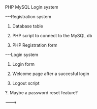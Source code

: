 PHP MySQL Login system

---Registration system

1. Database table

2. PHP script to connect to the MySQL db

3. PHP Registration form


---Login system

1. Login form

2. Welcome page after a succesful login

3. Logout script

?. Maybe a password reset feature?


--->